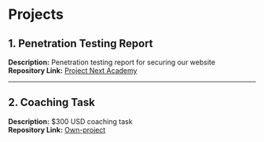 # Projects

## 1. Penetration Testing Report  
**Description:** Penetration testing report for securing our website  
**Repository Link:** [Project Next Academy](https://github.com/NouraAyman20/Test-app.git)

---

## 2. Coaching Task  
**Description:** $300 USD coaching task  
**Repository Link:** [Own-project](https://gitfront.io/r/boss404/rT4L5k3WYSev/apk-injector/)
